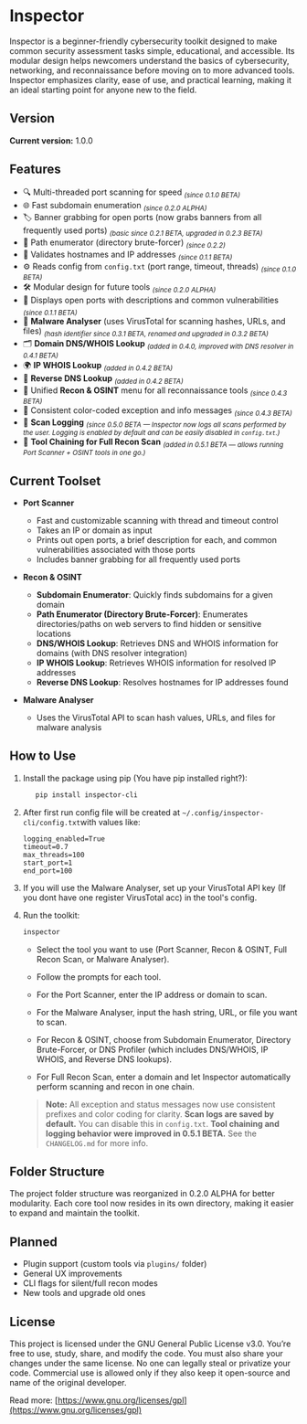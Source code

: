 # Inspector

Inspector is a beginner-friendly cybersecurity toolkit designed to make common security assessment tasks simple, educational, and accessible. Its modular design helps newcomers understand the basics of cybersecurity, networking, and reconnaissance before moving on to more advanced tools. Inspector emphasizes clarity, ease of use, and practical learning, making it an ideal starting point for anyone new to the field.

## Version

**Current version:** 1.0.0

## Features

* 🔍 Multi-threaded port scanning for speed <sub>*(since 0.1.0 BETA)*</sub>
* 🌐 Fast subdomain enumeration <sub>*(since 0.2.0 ALPHA)*</sub>
* 🏷️ Banner grabbing for open ports (now grabs banners from all frequently used ports) <sub>*(basic since 0.2.1 BETA, upgraded in 0.2.3 BETA)*</sub>
* 📂 Path enumerator (directory brute-forcer) <sub>*(since 0.2.2)*</sub>
* 🧠 Validates hostnames and IP addresses <sub>*(since 0.1.1 BETA)*</sub>
* ⚙️ Reads config from `config.txt` (port range, timeout, threads) <sub>*(since 0.1.0 BETA)*</sub>
* 🛠️ Modular design for future tools <sub>*(since 0.2.0 ALPHA)*</sub>
* 📝 Displays open ports with descriptions and common vulnerabilities <sub>*(since 0.1.1 BETA)*</sub>
* 🦠 **Malware Analyser** (uses VirusTotal for scanning hashes, URLs, and files) <sub>*(hash identifier since 0.3.1 BETA, renamed and upgraded in 0.3.2 BETA)*</sub>
* 🗂️ **Domain DNS/WHOIS Lookup** <sub>*(added in 0.4.0, improved with DNS resolver in 0.4.1 BETA)*</sub>
* 🌍 **IP WHOIS Lookup** <sub>*(added in 0.4.2 BETA)*</sub>
* 🔄 **Reverse DNS Lookup** <sub>*(added in 0.4.2 BETA)*</sub>
* 🧩 Unified **Recon & OSINT** menu for all reconnaissance tools <sub>*(since 0.4.3 BETA)*</sub>
* 🎨 Consistent color-coded exception and info messages <sub>*(since 0.4.3 BETA)*</sub>
* 📝 **Scan Logging** <sub>*(since 0.5.0 BETA — Inspector now logs all scans performed by the user. Logging is enabled by default and can be easily disabled in `config.txt`.)*</sub>
* 🔗 **Tool Chaining for Full Recon Scan** <sub>*(added in 0.5.1 BETA — allows running Port Scanner + OSINT tools in one go.)*</sub>

## Current Toolset

* **Port Scanner**

  * Fast and customizable scanning with thread and timeout control
  * Takes an IP or domain as input
  * Prints out open ports, a brief description for each, and common vulnerabilities associated with those ports
  * Includes banner grabbing for all frequently used ports
* **Recon & OSINT**

  * **Subdomain Enumerator**: Quickly finds subdomains for a given domain
  * **Path Enumerator (Directory Brute-Forcer)**: Enumerates directories/paths on web servers to find hidden or sensitive locations
  * **DNS/WHOIS Lookup**: Retrieves DNS and WHOIS information for domains (with DNS resolver integration)
  * **IP WHOIS Lookup**: Retrieves WHOIS information for resolved IP addresses
  * **Reverse DNS Lookup**: Resolves hostnames for IP addresses found
* **Malware Analyser**

  * Uses the VirusTotal API to scan hash values, URLs, and files for malware analysis

## How to Use

1. Install the package using pip (You have pip installed right?):

   ```bash
      pip install inspector-cli
   ```

2. After first run config file will be created at `~/.config/inspector-cli/config.txt`with values like:

   ```
   logging_enabled=True
   timeout=0.7
   max_threads=100
   start_port=1
   end_port=100
   ```

3. If you will use the Malware Analyser, set up your VirusTotal API key (If you dont have one register VirusTotal acc) in the tool's config.

4. Run the toolkit:

   ```bash
   inspector
   ```

   * Select the tool you want to use (Port Scanner, Recon & OSINT, Full Recon Scan, or Malware Analyser).

   * Follow the prompts for each tool.

   * For the Port Scanner, enter the IP address or domain to scan.

   * For the Malware Analyser, input the hash string, URL, or file you want to scan.

   * For Recon & OSINT, choose from Subdomain Enumerator, Directory Brute-Forcer, or DNS Profiler (which includes DNS/WHOIS, IP WHOIS, and Reverse DNS lookups).

   * For Full Recon Scan, enter a domain and let Inspector automatically perform scanning and recon in one chain.

   > **Note:** All exception and status messages now use consistent prefixes and color coding for clarity.
   > **Scan logs are saved by default.** You can disable this in `config.txt`.
   > **Tool chaining and logging behavior were improved in 0.5.1 BETA.** See the `CHANGELOG.md` for more info.

## Folder Structure

The project folder structure was reorganized in 0.2.0 ALPHA for better modularity. Each core tool now resides in its own directory, making it easier to expand and maintain the toolkit.

## Planned

* Plugin support (custom tools via `plugins/` folder)
* General UX improvements
* CLI flags for silent/full recon modes
* New tools and upgrade old ones

## License

This project is licensed under the GNU General Public License v3.0.
You’re free to use, study, share, and modify the code.
You must also share your changes under the same license.
No one can legally steal or privatize your code.
Commercial use is allowed only if they also keep it open-source and name of the original developer.

Read more: [https://www.gnu.org/licenses/gpl](https://www.gnu.org/licenses/gpl)
